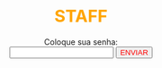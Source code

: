 <html>
    <head>
        <script type="text/javascript">
            function checkPass() {
                var confirmPassword = "teste";
                var password = document.getElementById("pswd").value;
                var content = document.getElementById("content");
                var form = document.getElementById("form");
                if (password == confirmPassword) {
                    //window.location="welcome.html";
                    form.setAttribute("hidden", "true");
                    content.removeAttribute("hidden");
                }
                else{
                    alert("SENHA INCORRETA!");
                }
            }
        </script>
    </head>
    <body>
        <h1 style="font-size:30px;color:orange;text-align:center"><b>STAFF</b></h1>
        <form style="text-align:center" id='form'>
            <label for="pswd">Coloque sua senha:<br> </label>
            <input type="password" id="pswd">
            <input style="color:red" type="button" value="ENVIAR" onclick="checkPass();" />
        </form>   
        <div id='content' hidden>
            <p>teste</p>
        </div>
    </body>
</html>